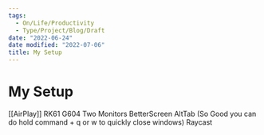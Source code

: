 ```yaml
---
tags:
  - On/Life/Productivity
  - Type/Project/Blog/Draft 
date: "2022-06-24"
date modified: "2022-07-06"
title: My Setup
---
```


# My Setup
[[AirPlay]]
RK61
G604
Two Monitors
BetterScreen
AltTab (So Good you can do hold command + q or w to quickly close windows)
Raycast
